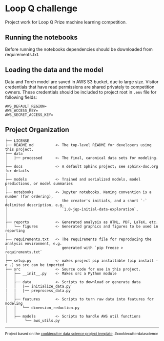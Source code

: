 Loop Q challenge
==============================

Project work for Loop Q Prize machine learning competition.

Running the notebooks
--------------------
Before running the notebooks dependencies should be downloaded from requirements.txt.

Loading the data and the model
------------------------------
Data and Torch model are saved in AWS S3 bucket, due to large size. Visitor credentials that have read permissions are shared privately to competition owners. 
These credentials should be included to project root in `.env` file for following fields:

```
AWS_DEFAULT_REGION=
AWS_ACCESS_KEY=
AWS_SECRET_ACCESS_KEY=
``` 


Project Organization
------------

    ├── LICENSE
    ├── README.md          <- The top-level README for developers using this project.
    ├── data
    │   ├── processed      <- The final, canonical data sets for modeling.
    │
    ├── docs               <- A default Sphinx project; see sphinx-doc.org for details
    │
    ├── models             <- Trained and serialized models, model predictions, or model summaries
    │
    ├── notebooks          <- Jupyter notebooks. Naming convention is a number (for ordering),
    │                         the creator's initials, and a short `-` delimited description, e.g.
    │                         `1.0-jqp-initial-data-exploration`.
    │
    │
    ├── reports            <- Generated analysis as HTML, PDF, LaTeX, etc.
    │   └── figures        <- Generated graphics and figures to be used in reporting
    │
    ├── requirements.txt   <- The requirements file for reproducing the analysis environment, e.g.
    │                         generated with `pip freeze > requirements.txt`
    │
    ├── setup.py           <- makes project pip installable (pip install -e .) so src can be imported
    ├── src                <- Source code for use in this project.
    │   ├── __init__.py    <- Makes src a Python module
    │   │
    │   ├── data           <- Scripts to download or generate data
    │   │   |── initialize_data.py
    |   |   |── preprocess_data.py
    │   │
    │   ├── features       <- Scripts to turn raw data into features for modeling
    │   │   └── dimension_reduction.py
    │   │
    │   ├── models         <- Scripts to handle AWS util functions
    │        └── aws_utils.py                 
   


--------

<p><small>Project based on the <a target="_blank" href="https://drivendata.github.io/cookiecutter-data-science/">cookiecutter data science project template</a>. #cookiecutterdatascience</small></p>
